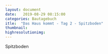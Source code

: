 ```yaml
---
layout: document
date:   2019-08-29 08:15:00
categories: Bautagebuch
itle:  "Das Haus kommt - Tag 2 - Spitzboden"
thumbnail: 
highresolutionimg: 
---
```

Spitzboden